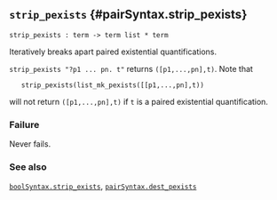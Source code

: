 ## `strip_pexists` {#pairSyntax.strip_pexists}


```
strip_pexists : term -> term list * term
```



Iteratively breaks apart paired existential quantifications.


`strip_pexists "?p1 ... pn. t"` returns `([p1,...,pn],t)`. Note that
    
       strip_pexists(list_mk_pexists([[p1,...,pn],t))
    
will not return `([p1,...,pn],t)` if `t` is a paired
existential quantification.

### Failure

Never fails.

### See also

[`boolSyntax.strip_exists`](#boolSyntax.strip_exists), [`pairSyntax.dest_pexists`](#pairSyntax.dest_pexists)

